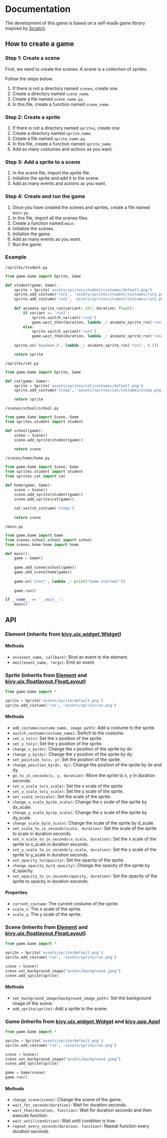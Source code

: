 # Documentation

The development of this game is based on a self-made game library inspired by [Scratch](https://scratch.mit.edu/).

## How to create a game

### Step 1: Create a scene

First, we need to create the scenes. A scene is a collection of sprites.

Follow the steps below:
 1. If there is not a directory named `scenes`, create one.
 2. Create a directory named `scene_name`.
 3. Create a file named `scene_name.py`.
 4. In this file, create a function named `scene_name`.

### Step 2: Create a sprite

 1. If there is not a directory named `sprites`, create one.
 2. Create a directory named `sprite_name`.
 3. Create a file named `sprite_name.py`.
 4. In this file, create a function named `sprite_name`.
 5. Add as many costumes and actions as you want.

### Step 3: Add a sprite to a scene

 1. In the scene file, import the sprite file.
 2. Initialize the sprite and add it to the scene.
 3. Add as many events and actions as you want.

### Step 4: Create and run the game

 1. Once you have created the scenes and sprites, create a file named `main.py`.
 2. In this file, import all the scenes files.
 3. Create a function named `main`.
 4. Initialize the scenes.
 5. Initialize the game.
 6. Add as many events as you want.
 7. Run the game.

### Example

`/sprites/student.py`
```python
from game.Game import Sprite, Game

def student(game: Game):
    sprite = Sprite('assets/sprites/student/costumes/default.png')
    sprite.add_costume('run1', 'assets/sprites/student/costumes/run1.png')
    sprite.add_costume('run2', 'assets/sprites/student/costumes/run2.png')
    
    def animate_sprite_run(variant: str, duration: float):
        if variant == 'run2':
            sprite.switch_variant('run2')
            game.wait_then(duration, lambda _: animate_sprite_run('run1', duration))
        else:
            sprite.switch_variant('run1')
            game.wait_then(duration, lambda _: animate_sprite_run('run2', duration))
            
    sprite.on('keydown_d', lambda _: animate_sprite_run('run1', 0.5))

    return sprite
```

`/sprites/cat.py`
```python
from game.Game import Sprite, Game

def cat(game: Game):
    sprite = Sprite('assets/sprites/cat/costumes/default.png')
    sprite.add_costume('sleep', 'assets/sprites/cat/costumes/sleep.png')

    return sprite
```

`/scenes/school/school.py`
```python
from game.Game import Scene, Game
from sprites.student import student

def school(game):
    scene = Scene()
    scene.add_sprite(student(game))
    
    return scene
```

`/scenes/home/home.py`
```python
from game.Game import Scene, Game
from sprites.student import student
from sprites.cat import cat

def home(game: Game):
    scene = Scene()
    scene.add_sprite(student(game))
    scene.add_sprite(cat(game))
    
    cat.switch_costume('sleep')
    
    return scene
```

`/main.py`
```python
from game.Game import Game
from scenes.school.school import school
from scenes.home.home import home

def main():
    game = Game()
    
    game.add_scene(school(game))
    game.add_scene(home(game))
    
    game.on('start', lambda _: print("Game started!"))
    
    game.run()

if __name__ == '__main__':
    main()
```

## API

### Element (inherits from [kivy.uix.widget.Widget](https://kivy.org/docs/api-kivy.uix.widget.html#kivy.uix.widget.Widget))

#### Methods

 - `on(event_name, callback)`: Bind an event to the element.
 - `emit(event_name, *args)`: Emit an event.

### Sprite (inherits from [Element](#element) and [kivy.uix.floatlayout.FloatLayout](https://kivy.org/docs/api-kivy.uix.floatlayout.html#kivy.uix.floatlayout.FloatLayout))

```python
from game.Game import *

sprite = Sprite('assets/sprite/default.png')
sprite.add_costume('run', 'assets/sprite/run.png')
```

#### Methods

 - `add_costume(costume_name, image_path)`: Add a costume to the sprite.
 - `switch_costume(costume_name)`: Switch to the costume.
 - `set_x_to(x)`: Set the x position of the sprite.
 - `set_y_to(y)`: Set the y position of the sprite.
 - `change_x_by(dx)`: Change the x position of the sprite by dx.
 - `change_y_by(dy)`: Change the y position of the sprite by dy.
 - `set_position_to(x, y)`: Set the position of the sprite.
 - `change_position_by(dx, dy)`: Change the position of the sprite by dx and dy.
 - `go_to_in_seconds(x, y, duration)`: Move the sprite to x, y in duration seconds.
 - `set_x_scale_to(x_scale)`: Set the x scale of the sprite.
 - `set_y_scale_to(y_scale)`: Set the y scale of the sprite.
 - `set_scale_to(scale)`: Set the scale of the sprite.
 - `change_x_scale_by(dx_scale)`: Change the x scale of the sprite by dx_scale.
 - `change_y_scale_by(dy_scale)`: Change the y scale of the sprite by dy_scale.
 - `change_scale_by(d_scale)`: Change the scale of the sprite by d_scale.
 - `set_scale_to_in_seconds(scale, duration)`: Set the scale of the sprite to scale in duration seconds.
 - `set_x_scale_to_in_seconds(x_scale, duration)`: Set the x scale of the sprite to x_scale in duration seconds.
 - `set_y_scale_to_in_seconds(y_scale, duration)`: Set the y scale of the sprite to y_scale in duration seconds.
 - `set_opacity_to(opacity)`: Set the opacity of the sprite.
 - `change_opacity_by(d_opacity)`: Change the opacity of the sprite by d_opacity.
 - `set_opacity_to_in_seconds(opacity, duration)`: Set the opacity of the sprite to opacity in duration seconds.

#### Properties

 - `current_costume`: The current costume of the sprite.
 - `scale_x`: The x scale of the sprite.
 - `scale_y`: The y scale of the sprite.
 
### Scene (inherits from [Element](#element) and [kivy.uix.floatlayout.FloatLayout](https://kivy.org/docs/api-kivy.uix.floatlayout.html#kivy.uix.floatlayout.FloatLayout))

```python
from game.Game import *

sprite = Sprite('assets/sprite/default.png')
sprite.add_costume('run', 'assets/sprite/run.png')

scene = Scene()
scene.set_background_image("assets/background.jpeg")
scene.add_sprite(sprite)
```

#### Methods

 - `set_background_image(background_image_path)`: Set the background image of the scene.
 - `add_sprite(sprite)`: Add a sprite to the scene.

### Game (inherits from [kivy.uix.widget.Widget](https://kivy.org/docs/api-kivy.uix.widget.html#kivy.uix.widget.Widget) and [kivy.app.App](https://kivy.org/docs/api-kivy.app.html#kivy.app.App))

```python
from game.Game import *

sprite = Sprite('assets/sprite/default.png')
sprite.add_costume('run', 'assets/sprite/run.png')

scene = Scene()
scene.set_background_image("assets/background.jpeg")
scene.add_sprite(sprite)

game = Game(scene)
game.run()
```

#### Methods

 - `change_scene(scene)`: Change the scene of the game.
 - `wait_for_seconds(duration)`: Wait for duration seconds.
 - `wait_then(duration, function)`: Wait for duration seconds and then execute function.
 - `wait_until(condition)`: Wait until condition is true.
 - `repeat_every_seconds(duration, function)`: Repeat function every duration seconds.
